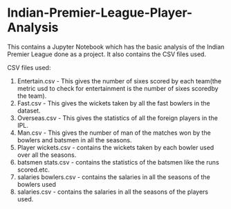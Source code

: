 # Indian-Premier-League-Player-Analysis

This contains a Jupyter Notebook which has the basic analysis of the Indian Premier League done
as a project. It also contains the CSV files used.

CSV files used:
1. Entertain.csv - This gives the number of sixes scored by each team(the metric usd to check for entertainment is the number of sixes scoredby the team).
2. Fast.csv - This gives the wickets taken by all the fast bowlers in the dataset.
3. Overseas.csv - This gives the statistics of all the foreign players in the IPL.
4. Man.csv - This gives the number of man of the matches won by the bowlers and batsmen in all the seasons.
5. Player wickets.csv - contains the wickets taken by each bowler used over all the seasons.
6. batsmen stats.csv - contains the statistics of the batsmen like the runs scored.etc.
7. salaries bowlers.csv - contains the salaries in all the seasons of the bowlers used
8. salaries.csv - contains the salaries in all the seasons of the players used.

